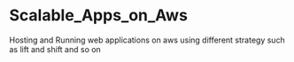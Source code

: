 # Scalable_Apps_on_Aws
Hosting and Running web applications on aws using different strategy such as lift and shift and so on
